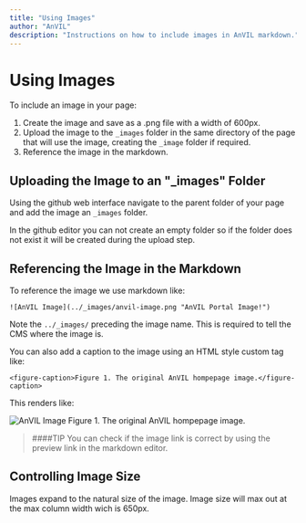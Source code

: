```yaml
---
title: "Using Images"
author: "AnVIL"
description: "Instructions on how to include images in AnVIL markdown."
---
```


# Using Images

To include an image in your page:

1. Create the image and save as a .png file with a width of 600px.
1. Upload the image to the ```_images``` folder in the same directory of the page that will use the image, creating the ```_image``` folder if required.
1. Reference the image in the markdown.

## Uploading the Image to an "_images" Folder

Using the github web interface navigate to the parent folder of your page and add the image an `_images` folder. 

In the github editor you can not create an empty folder so if the folder does not exist it will be created during the upload step.

## Referencing the Image in the Markdown

To reference the image we use markdown like:

```
![AnVIL Image](../_images/anvil-image.png "AnVIL Portal Image!")
```

Note the `../_images/` preceding the image name. This is required to tell the CMS where the image is. 

You can also add a caption to the image using an HTML style custom tag like:

```
<figure-caption>Figure 1. The original AnVIL hompepage image.</figure-caption>
```

This renders like:

![AnVIL Image](../_images/anvil-image.png "AnVIL Portal Image!")
<figure-caption>Figure 1. The original AnVIL hompepage image.</figure-caption>

>####TIP
>You can check if the image link is correct by using the preview link in the markdown editor.

## Controlling Image Size

Images expand to the natural size of the image. Image size will max out at the max column width wich is 650px.






